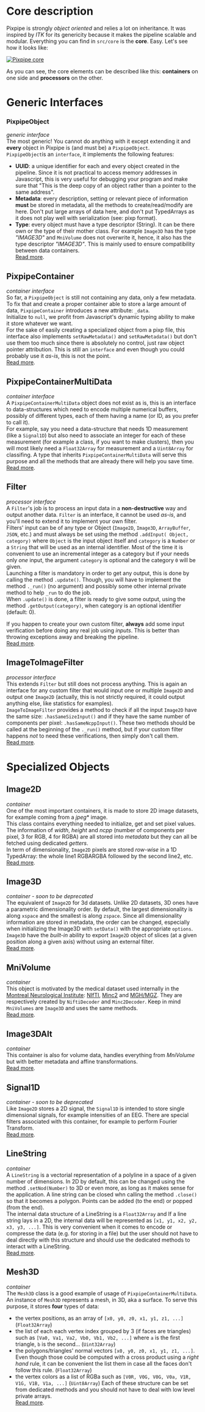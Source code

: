 # Core description
Pixpipe is strongly *object oriented* and relies a lot on inheritance. It was inspired by *ITK* for its genericity because it makes the pipeline scalable and modular.
Everything you can find in `src/core` is the **core**. Easy. Let's see how it looks like:

[![Pixpipe core](images/pixpipeCore.png)](images/pixpipeCore.png)

As you can see, the core elements can be described like this: **containers** on one side and **processors** on the other.


# Generic Interfaces
### PixpipeObject
*generic interface*  
The most generic! You cannot do anything with it except extending it and **every** object in Pixpipe is (and must be) a `PixpipeObject`.  
`PixpipeObject`is an `interface`, it implements the following features:  
- **UUID**: a unique identifier for each and every object created in the pipeline. Since it is not practical to access memory addresses in Javascript, this is very useful for debugging your program and make sure that "This is the deep copy of an object rather than a pointer to the same address".
- **Metadata**: every description, setting or relevant piece of information **must** be stored in metadata, all the methods to create/read/modify are here. Don't put large arrays of data here, and don't put TypedArrays as it does not play well with serialization (see: pixp format).
- **Type**: every object must have a type descriptor (String). It can be there own or the type of their mother class. For example `Image3D` has the type *"IMAGE3D"* and `MniVolume` does not overwrite it, hence, it also has the type descriptor *"IMAGE3D"*. This is mainly used to ensure compatibility between data containers.  
[Read more](http://www.pixpipe.io/pixpipejs/doc/#PixpipeObject).


## PixpipeContainer
*container interface*  
So far, a `PixpipeObject` is still not containing any data, only a few metadata. To fix that and create a proper container able to store a large amount of data, `PixpipeContainer` introduces a new attribute: `_data`.  
Initialize to `null`, we profit from Javascript's dynamic typing ability to make it store whatever we want.  
For the sake of easily creating a specialized object from a pixp file, this interface also implements `setRawMetadata()` and `setRawMetadata()` but don't use them too much since there is absolutely no control, just raw object pointer attribution.
This is still an `interface` and even though you could probably use it *as-is*, this is not the point.  
[Read more](http://www.pixpipe.io/pixpipejs/doc/#PixpipeContainer).

## PixpipeContainerMultiData
*container interface*  
A `PixpipeContainerMultiData` object does not exist as is, this is an interface to data-structures which need to encode multiple numerical buffers, possibly of different types, each of them having a name (or ID, as you prefer to call it).  
For example, say you need a data-structure that needs 1D measurement (like a `Signal1D`) but also need to associate an integer for each of these measurement (for example a class, if you want to make clusters), then you will most likely need a `Float32Array` for measurement and a `Uint8Array` for classifing. A type that inherits `PixpipeContainerMultiData` will serve this purpose and all the methods that are already there will help you save time.  
[Read more](http://www.pixpipe.io/pixpipejs/doc/#PixpipeContainerMultiData).


## Filter
*processor interface*  
A `Filter`'s job is to process an input data in a **non-destructive** way and output another data. `Filter` is an interface, it cannot be used *as-is*, and you'll need to extend it to implement your own filter.  
Filters' input can be of any type or Object (`Image2D`, `Image3D`, `ArrayBuffer`, `JSON`, etc.) and must always be set using the method `.addInput( Object, category)` where `Object` is the input object itself and `category` is a `Number` or a `String` that will be used as an internal identifier. Most of the time it is convenient to use an incremental integer as a category but if your needs only *one* input, the argument `category` is optional and the category `0` will be given.  
Launching a filter is mandatory in order to get any output, this is done by calling the method `.update()`. Though, you will have to implement the method `._run()` (no argument) and possibly some other internal private method to help `_run` to do the job.  
When `.update()` is done, a filter is ready to give some output, using the method `.getOutput(category)`, when category is an optional identifier (default: 0).  

If you happen to create your own custom filter, **always** add some input verification before doing any real job using *inputs*. This is better than throwing exceptions away and breaking the pipeline.  
[Read more](http://www.pixpipe.io/pixpipejs/doc/#Filter).


## ImageToImageFilter
*processor interface*  
This extends `Filter` but still does not process anything. This is again an interface for any custom filter that would input one or multiple `Image2D` and output one `Image2D` (actually, this is not strictly required, it could output anything else, like statistics for examples).  
`ImageToImageFilter` provides a method to check if all the input `Image2D` have the same size: `.hasSameSizeInput()` and if they have the same number of components per pixel: `.hasSameNcppInput()`. These two methods should be called at the beginning of the `._run()` method, but if your custom filter happens *not* to need these verifications, then simply don't call them.  
[Read more](http://www.pixpipe.io/pixpipejs/doc/#ImageToImageFilter).

# Specialized Objects

## Image2D
*container*  
One of the most important containers, it is made to store 2D image datasets, for example coming from a *jpeg** image.  
This class contains everything needed to initialize, get and set pixel values.  
The information of *width*, *height* and *ncpp* (number of components per pixel, 3 for RGB, 4 for RGBA) are all stored into *metadata* but they can all be fetched using dedicated *getters*.  
In term of dimensionality, `Image2D` pixels are stored *row-wise* in a 1D TypedArray: the whole line1 RGBARGBA followed by the second line2, etc.  
[Read more](http://www.pixpipe.io/pixpipejs/doc/#Image2D).


## Image3D
*container - soon to be deprecated*  
The equivalent of `Image2D` for 3d datasets. Unlike 2D datasets, 3D ones have a parametric dimensionality order. By default, the largest dimensionality is along `xspace` and the smallest is along `zspace`. Since all dimensionality information are stored in metadata, the order can be changed, especially when initializing the Image3D with `setData()` with the appropriate `options`.  
`Image3D` have the *built-in*  ability to export `Image2D` object of slices (at a given position along a given axis) without using an external filter.  
[Read more](http://www.pixpipe.io/pixpipejs/doc/#Image3D).


## MniVolume
*container*  
This object is motivated by the medical dataset used internally in the [Montreal Neurological Institute](http://www.mcgill.ca/neuro/about): [NIfTI](https://nifti.nimh.nih.gov/), [Minc2](http://journal.frontiersin.org/article/10.3389/fninf.2016.00035/full) and [MGH/MGZ](https://surfer.nmr.mgh.harvard.edu/fswiki/FsTutorial/MghFormat). They are respectively created by `NiftiDecoder` and `Minc2Decoder`. Keep in mind `MniVolumes` are `Image3D` and uses the same methods.  
[Read more](http://www.pixpipe.io/pixpipejs/doc/#MniVolume).


## Image3DAlt
*container*  
This container is also for volume data, handles everything from *MniVolume* but with better metadata and affine transformations.  
[Read more](http://www.pixpipe.io/pixpipejs/doc/#Image3DAlt).


## Signal1D
*container - soon to be deprecated*  
Like `Image2D` stores a 2D signal, the `Signal1D` is intended to store single dimensional signals, for example intensities of an EEG. There are special filters associated with this container, for example to perform Fourier Transform.  
[Read more](http://www.pixpipe.io/pixpipejs/doc/#Signal1D).


## LineString
*container*  
A `LineString` is a vectorial representation of a polyline in a space of a given number of dimensions. In 2D by default, this can be changed using the method `.setNod(Number)` to 3D or even more, as long as it makes sense for the application. A line string can be closed whn calling the method `.close()` so that it becomes a polygon. Points can be added (to the end) or popped (from the end).  
The internal data structure of a LineString is a `Float32Array` and If a line string lays in a 2D, the internal data will be represented as `[x1, y1, x2, y2, x3, y3, ...]`. This is very convenient when it comes to encode or compresse the data (e.g. for storing in a file) but the user should not have to deal directly with this structure and should use the dedicated methods to interact with a LineString.  
[Read more](http://www.pixpipe.io/pixpipejs/doc/#LineString).


## Mesh3D
*container*  
The `Mesh3D` class is a good example of usage of `PixpipeContainerMultiData`. An instance of `Mesh3D` represents a mesh, in 3D, aka a surface. To serve this purpose, it stores **four** types of data:
- the vertex positions, as an array of `[x0, y0, z0, x1, y1, z1, ...]` (`Float32Array`)
- the list of each each vertex index grouped by 3 (if faces are triangles) such as `[Va0, Va1, Va2, Vb0, Vb1, Vb2, ...]` where `a` is the first triangle, `b` is the second...  (`Uint32Array`)
- the polygons/triangles' normal vectors `[x0, y0, z0, x1, y1, z1, ...]`. Even though those could be computed with a cross product using a *right hand* rule, it can be convenient the list them in case all the faces don't follow this rule. (`Float32Array`)
- the vertex colors as a list of RGBa such as `[V0R, V0G, V0G, V0a, V1R, V1G, V1B, V1a, ...]` (`Uint8Array`)
Each of these structure can be set from dedicated methods and you should not have to deal with low level private arrays.  
[Read more](http://www.pixpipe.io/pixpipejs/doc/#Mesh3D).

